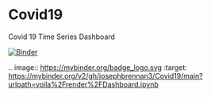 # Covid19
Covid 19 Time Series Dashboard

[![Binder](https://mybinder.org/badge_logo.svg)](https://mybinder.org/v2/gh/josephbrennan3/Covid19/main?urlpath=voila%2Frender%2FDashboard.ipynb)

.. image:: https://mybinder.org/badge_logo.svg
 :target: https://mybinder.org/v2/gh/josephbrennan3/Covid19/main?urlpath=voila%2Frender%2FDashboard.ipynb

